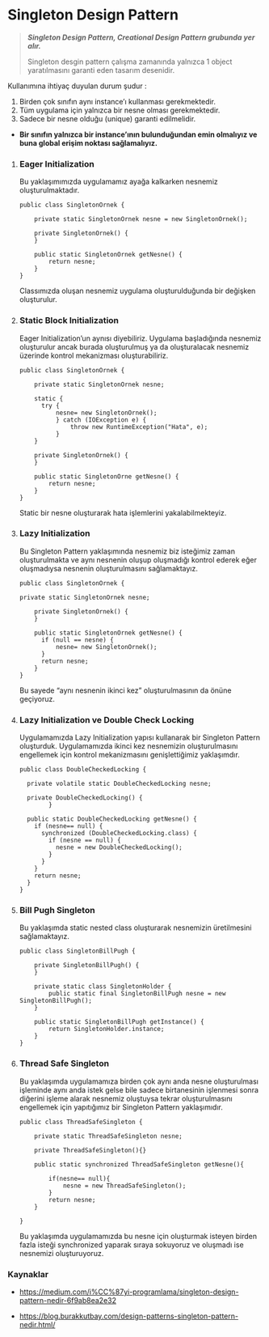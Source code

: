 # Singleton Design Pattern
> _**Singleton Design Pattern, Creational Design Pattern grubunda yer alır.**_
>
> Singleton desgin pattern çalışma zamanında yalnızca 1 object yaratılmasını garanti eden tasarım desenidir.

Kullanımına ihtiyaç duyulan durum şudur :

1. Birden çok sınıfın aynı instance’ı kullanması gerekmektedir.
2. Tüm uygulama için yalnızca bir nesne olması gerekmektedir.
3. Sadece bir nesne olduğu (unique) garanti edilmelidir.

* **Bir sınıfın yalnızca bir instance’ının bulunduğundan emin olmalıyız ve buna global erişim noktası sağlamalıyız.**

&NewLine;

1. ### Eager Initialization

    Bu yaklaşımımızda uygulamamız ayağa kalkarken nesnemiz oluşturulmaktadır.

    ```
    public class SingletonOrnek {

        private static SingletonOrnek nesne = new SingletonOrnek();

        private SingletonOrnek() {
        }

        public static SingletonOrnek getNesne() {
            return nesne;
        }
    }
    ```
    Classımızda oluşan nesnemiz uygulama oluşturulduğunda bir değişken oluşturulur.

&NewLine;

2. ### Static Block Initialization

    Eager Initialization’un aynısı diyebiliriz. Uygulama başladığında nesnemiz oluşturulur ancak burada oluşturulmuş ya da oluşturalacak nesnemiz üzerinde kontrol mekanizması oluşturabiliriz.

      ```
      public class SingletonOrnek {

          private static SingletonOrnek nesne;

          static {
            try {
                nesne= new SingletonOrnek();
                } catch (IOException e) {
                    throw new RuntimeException("Hata", e);
                }
          }

          private SingletonOrnek() {
          }

          public static SingletonOrne getNesne() {
              return nesne;
          }
      }
      ```

      Static bir nesne oluşturarak hata işlemlerini yakalabilmekteyiz.

&NewLine;

3. ### Lazy Initialization

    Bu Singleton Pattern yaklaşımında nesnemiz biz isteğimiz zaman oluşturulmakta ve aynı nesnenin oluşup oluşmadığı kontrol ederek eğer oluşmadıysa nesnenin oluşturulmasını sağlamaktayız.

      ```
      public class SingletonOrnek {

      private static SingletonOrnek nesne;

          private SingletonOrnek() {
          }

          public static SingletonOrnek getNesne() {
            if (null == nesne) {
                nesne= new SingletonOrnek();
            }
            return nesne;
          }
      }
      ```
      Bu sayede “aynı nesnenin ikinci kez” oluşturulmasının da önüne geçiyoruz.

&NewLine;

4.  ### Lazy Initialization ve Double Check Locking

    Uygulamamızda Lazy Initialization yapısı kullanarak bir Singleton Pattern oluşturduk. Uygulamamızda ikinci kez nesnemizin oluşturulmasını engellemek için kontrol mekanizmasını genişlettiğimiz yaklaşımdır.

      ```
      public class DoubleCheckedLocking {

        private volatile static DoubleCheckedLocking nesne;

        private DoubleCheckedLocking() {
              }

        public static DoubleCheckedLocking getNesne() {
          if (nesne== null) {
            synchronized (DoubleCheckedLocking.class) {
              if (nesne == null) {
                nesne = new DoubleCheckedLocking();
              }
            }
          }
          return nesne;
        }
      }
      ```

&NewLine;

 5. ### Bill Pugh Singleton

      Bu yaklaşımda static nested class oluşturarak nesnemizin üretilmesini sağlamaktayız.

      ```
      public class SingletonBillPugh {

          private SingletonBillPugh() {
          }

          private static class SingletonHolder {
              public static final SingletonBillPugh nesne = new SingletonBillPugh();
          }

          public static SingletonBillPugh getInstance() {
              return SingletonHolder.instance;
          }
      }
      ```

&NewLine;

 6. ### Thread Safe Singleton

      Bu yaklaşımda uygulamamıza birden çok aynı anda nesne oluşturulması işleminde aynı anda istek gelse bile sadece birtanesinin işlenmesi sonra diğerini işleme alarak nesnemiz oluştuysa tekrar oluşturulmasını engellemek için yapıtığımız bir Singleton Pattern yaklaşımıdır.

      ```
      public class ThreadSafeSingleton {

          private static ThreadSafeSingleton nesne;

          private ThreadSafeSingleton(){}

          public static synchronized ThreadSafeSingleton getNesne(){

              if(nesne== null){
                  nesne = new ThreadSafeSingleton();
              }
              return nesne;
          }

      }
      ```
      Bu yaklaşımda uygulamamızda bu nesne için oluşturmak isteyen birden fazla isteği synchronized yaparak sıraya sokuyoruz ve oluşmadı ise nesnemizi oluşturuyoruz.

&NewLine;

### Kaynaklar

- https://medium.com/i%CC%87yi-programlama/singleton-design-pattern-nedir-6f9ab8ea2e32

- https://blog.burakkutbay.com/design-patterns-singleton-pattern-nedir.html/
